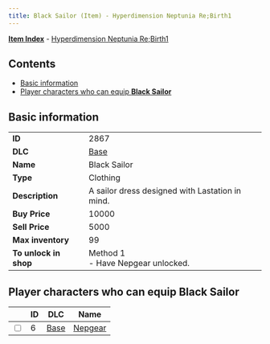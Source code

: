 ```yaml
---
title: Black Sailor (Item) - Hyperdimension Neptunia Re;Birth1
---
```


[**Item Index**](/neptunia/rb1/item/index.html) - [Hyperdimension Neptunia Re;Birth1](/neptunia/rb1)

## Contents

- [Basic information](#basic-information)
- [Player characters who can equip **Black Sailor**](#player-characters-who-can-equip-black-sailor)

## Basic information

|   |   |
| -- | -- |
| **ID** | 2867 |
| **DLC** | [Base](/neptunia/rb1/dlc/1-base.html) |
| **Name** | Black Sailor |
| **Type** | Clothing |
| **Description** | A sailor dress designed with Lastation in mind. |
| **Buy Price** | 10000 |
| **Sell Price** | 5000 |
| **Max inventory** | 99 |
| **To unlock in shop** | Method 1<br />- Have Nepgear unlocked. |


## Player characters who can equip **Black Sailor**

|    | ID | DLC | Name |
| -- | -- | --- | ---- |
| <input type="checkbox" id="rb1-player-1-6" class="trackbox" /> | 6 | [Base](/neptunia/rb1/dlc/1-base.html) | [Nepgear](/neptunia/rb1/player/1-6-nepgear.html) |
